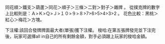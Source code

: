 同花順＞鐵支＞葫蘆＞同花＞順子＞三條＞二對＞對子＞雜牌  。
從撲克牌的數字上比較則是：Ａ>Ｋ>Ｑ>Ｊ>１０>９>８>7>6>5>4>3>2 。
花色比較：黑桃＞紅心＞梅花＞方塊。

下注權:該回合發牌牌面最大者(單張)獲下注權。
梭哈:在第五張牌發完並下注完後，玩家可選擇all in自己的所有剩餘金額，對手必須跟上玩家的梭哈金額。
